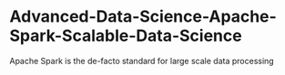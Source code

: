 # Advanced-Data-Science-Apache-Spark-Scalable-Data-Science
Apache Spark is the de-facto standard for large scale data processing
